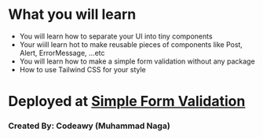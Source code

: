 # What you will learn

- You will learn how to separate your UI into tiny components
- Your wiill learn hot to make reusable pieces of components like Post, Alert, ErrorMessage, ...etc
- You will learn how to make a simple form validation without any package
- How to use Tailwind CSS for your style

# Deployed at [Simple Form Validation](https://codeawy-nextjs-simple-form-validation.vercel.app/ "Simple Form Validation")

### Created By: Codeawy (Muhammad Naga)
